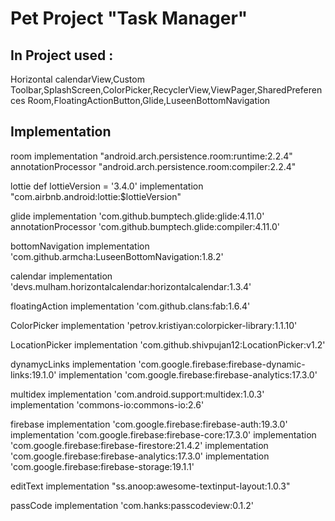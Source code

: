 # Pet Project  "Task Manager"

## In Project used :
 Horizontal calendarView,Custom Toolbar,SplashScreen,ColorPicker,RecyclerView,ViewPager,SharedPreferences
 Room,FloatingActionButton,Glide,LuseenBottomNavigation

## Implementation

  room
       implementation "android.arch.persistence.room:runtime:2.2.4"
       annotationProcessor "android.arch.persistence.room:compiler:2.2.4"

  lottie
       def lottieVersion = '3.4.0'
       implementation "com.airbnb.android:lottie:$lottieVersion"

  glide
     implementation 'com.github.bumptech.glide:glide:4.11.0'
     annotationProcessor 'com.github.bumptech.glide:compiler:4.11.0'

   bottomNavigation
      implementation 'com.github.armcha:LuseenBottomNavigation:1.8.2'

  calendar
     implementation 'devs.mulham.horizontalcalendar:horizontalcalendar:1.3.4'

  floatingAction
     implementation 'com.github.clans:fab:1.6.4'

  ColorPicker
     implementation 'petrov.kristiyan:colorpicker-library:1.1.10'

  LocationPicker
    implementation 'com.github.shivpujan12:LocationPicker:v1.2'

 
  dynamycLinks
    implementation 'com.google.firebase:firebase-dynamic-links:19.1.0'
    implementation 'com.google.firebase:firebase-analytics:17.3.0'

  multidex
    implementation 'com.android.support:multidex:1.0.3'
    implementation 'commons-io:commons-io:2.6'

  firebase
     implementation 'com.google.firebase:firebase-auth:19.3.0'
     implementation 'com.google.firebase:firebase-core:17.3.0'
     implementation 'com.google.firebase:firebase-firestore:21.4.2'
     implementation 'com.google.firebase:firebase-analytics:17.3.0'
     implementation 'com.google.firebase:firebase-storage:19.1.1'

  editText
     implementation "ss.anoop:awesome-textinput-layout:1.0.3"

  passCode
     implementation 'com.hanks:passcodeview:0.1.2'
